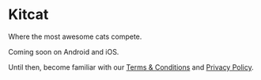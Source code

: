 Kitcat
======

Where the most awesome cats compete.

Coming soon on Android and iOS.

Until then, become familiar with our [Terms & Conditions](/terms) and [Privacy Policy](/privacy).
